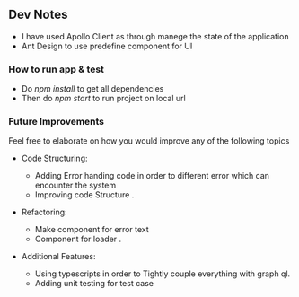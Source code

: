 ## Dev Notes

- I have used Apollo Client as through manege the state of the application
- Ant Design to use predefine component for UI

### How to run app & test

- Do *npm install* to get all dependencies
- Then do *npm start* to run project on local url

### Future Improvements

Feel free to elaborate on how you would improve any of the following topics

- Code Structuring:

  - Adding Error handing code in order to different error which can encounter the system
  - Improving code Structure .

- Refactoring:

  - Make component for error text
  - Component for loader .

- Additional Features:
  - Using typescripts in order to Tightly couple everything with graph ql.
  - Adding unit testing for test case
  